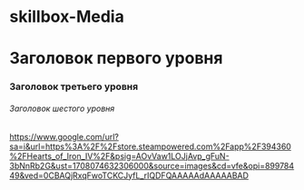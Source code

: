 # skillbox-Media
# Заголовок первого уровня #
### Заголовок третьего уровня ###
###### Заголовок шестого уровня ######
https://www.google.com/url?sa=i&url=https%3A%2F%2Fstore.steampowered.com%2Fapp%2F394360%2FHearts_of_Iron_IV%2F&psig=AOvVaw1LOJjAvp_gFuN-3bNnRb2G&ust=1708074632306000&source=images&cd=vfe&opi=89978449&ved=0CBAQjRxqFwoTCKCJyfL_rIQDFQAAAAAdAAAAABAD

